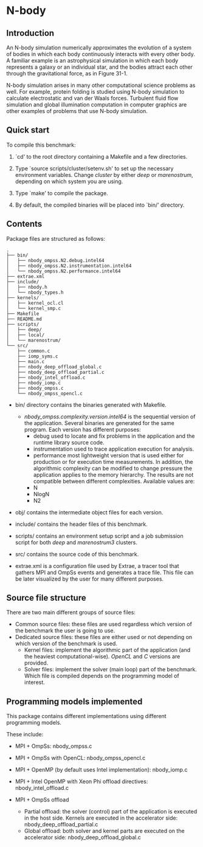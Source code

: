 # N-body

## Introduction
An N-body simulation numerically approximates the evolution of a system of
bodies in which each body continuously interacts with every other body.
A familiar example is an astrophysical simulation in which each body
represents a galaxy or an individual star, and the bodies attract each other
through the gravitational force, as in Figure 31-1.

N-body simulation arises in many other computational science problems as well.
For example, protein folding is studied using N-body simulation to calculate
electrostatic and van der Waals forces. Turbulent fluid flow simulation and
global illumination computation in computer graphics are other examples of
problems that use N-body simulation.

## Quick start
To compile this benchmark:

  1. `cd' to the root directory containing a Makefile and a few directories.

  2. Type `source scripts/cluster/setenv.sh' to set up the necessary
environment variables. Change *cluster* by either *deep* or *marenostrum*,
depending on which system you are using.

  3. Type `make' to compile the package.

  4. By default, the compiled binaries will be placed into `bin/' directory.

## Contents

Package files are structured as follows:
```
.
├── bin/
│   ├── nbody_ompss.N2.debug.intel64
│   ├── nbody_ompss.N2.instrumentation.intel64
│   └── nbody_ompss.N2.performance.intel64
├── extrae.xml
├── include/
│   ├── nbody.h
│   └── nbody_types.h
├── kernels/
│   ├── kernel_ocl.cl
│   └── kernel_smp.c
├── Makefile
├── README.md
├── scripts/
│   ├── deep/
│   ├── local/
│   └── marenostrum/
└── src/
    ├── common.c
    ├── iomp_syms.c
    ├── main.c
    ├── nbody_deep_offload_global.c
    ├── nbody_deep_offload_partial.c
    ├── nbody_intel_offload.c
    ├── nbody_iomp.c
    ├── nbody_ompss.c
    └── nbody_ompss_opencl.c
```

* bin/ directory contains the binaries generated with Makefile.
  * *nbody_ompss.complexity.version.intel64* is the sequential version of the
application. Several binaries are generated for the same program.
Each version has different purposes:
    * debug used to locate and fix problems in the application and the runtime
library source code.
    * instrumentation used to trace application execution for analysis.
    * performance most lightweight version that is used either for production
or for execution time measurements.
In addition, the algorithmic complexity can be modified to change pressure the
application applies to the memory hierarchy. The results are not compatible
between different complexities. Available values are:
    * N
    * NlogN
    * N2

* obj/ contains the intermediate object files for each version.

* include/ contains the header files of this benchmark.

* scripts/ contains an environment setup script and a job submission script for
both *deep* and *marenostrum3* clusters.

* src/ contains the source code of this benchmark.

* extrae.xml is a configuration file used by Extrae, a tracer tool that gathers
MPI and OmpSs events and generates a trace file. This file can be later
visualized by the user for many different purposes.

## Source file structure
There are two main different groups of source files:
* Common source files: these files are used regardless which version of the
benchmark the user is going to use.
* Dedicated source files: these files are either used or not depending on which
version of the benchmark is used.
  * Kernel files: implement the algorithmic part of the application (and the
heaviest computational-wise). *OpenCL* and *C* versions are provided.
  * Solver files: implement the solver (main loop) part of the benchmark.
Which file is compiled depends on the programming model of interest.

## Programming models implemented
This package contains different implementations using different programming
models.

These include:
* MPI + OmpSs: nbody_ompss.c 

* MPI + OmpSs with OpenCL: nbody_ompss_opencl.c

* MPI + OpenMP (by default uses Intel implementation): nbody_iomp.c

* MPI + Intel OpenMP with Xeon Phi offload directives: nbody_intel_offload.c

* MPI + OmpSs offload
  * Partial offload: the solver (control) part of the application is
executed in the host side. Kernels are executed in the accelerator side:
nbody_deep_offload_partial.c
  * Global offload: both solver and kernel parts are executed on the
accelerator side: nbody_deep_offload_global.c

